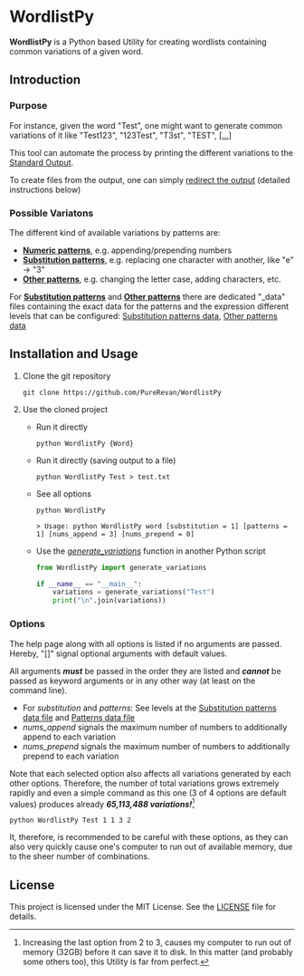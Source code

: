 # WordlistPy

**WordlistPy** is a Python based Utility for creating wordlists containing common variations of a given word.

## Introduction

### Purpose

For instance, given the word "Test", one might want to generate common variations of it like "Test123", "123Test", "T3st", "TEST", [[...]](example.py)

This tool can automate the process by printing the different variations to the [Standard Output](https://en.wikipedia.org/wiki/Standard_streams).

To create files from the output, one can simply [redirect the output](https://www.gnu.org/software/bash/manual/html_node/Redirections.html) (detailed instructions below)

### Possible Variatons

The different kind of available variations by patterns are:

- **[Numeric patterns](WordlistPy/nums_pattern.py)**,  e.g. appending/prepending numbers
- **[Substitution patterns](WordlistPy/substitution.py)**, e.g. replacing one character with another, like "e" -> "3"
- **[Other patterns](WordlistPy/pattern.py)**, e.g. changing the letter case, adding characters, etc.

For **[Substitution patterns](WordlistPy/substitution.py)** and **[Other patterns](WordlistPy/pattern.py)** there are dedicated "_data" files containing the exact data for the patterns and the expression different levels that can be configured: [Substitution patterns data](WordlistPy/substitutions_data.py), [Other patterns data](WordlistPy/patterns_data.py)

## Installation and Usage

1. Clone the git repository
    ```shell
    git clone https://github.com/PureRevan/WordlistPy
    ```

2. Use the cloned project

    - Run it directly
        ```shell
        python WordlistPy {Word}
        ```
    
    - Run it directly (saving output to a file)
        ```shell
        python WordlistPy Test > test.txt
        ```
    
    - See all options
        ```shell
        python WordlistPy

        > Usage: python WordlistPy word [substitution = 1] [patterns = 1] [nums_append = 3] [nums_prepend = 0]
        ```

    - Use the *[generate_variations](https://github.com/PureRevan/WordlistPy/blob/main/WordlistPy/variations.py#L6)* function in another Python script
        ```Python
        from WordlistPy import generate_variations

        if __name__ == "__main__":
            variations = generate_variations("Test")
            print("\n".join(variations))
        ```

### Options

The help page along with all options is listed if no arguments are passed. Hereby, "[]" signal optional arguments with default values.

All arguments ***must*** be passed in the order they are listed and ***cannot*** be passed as keyword arguments or in any other way (at least on the command line). 

- For *substitution* and *patterns*: See levels at the [Substitution patterns data file](WordlistPy/substitutions_data.py) and [Patterns data file](WordlistPy/patterns_data.py)
- *nums_append* signals the maximum number of numbers to additionally append to each variation
- *nums_prepend* signals the maximum number of numbers to additionally prepend to each variation 

Note that each selected option also affects all variations generated by each other options. Therefore, the number of total variations grows extremely rapidly and even a simple command as this one (3 of 4 options are default values) produces already ***65,113,488  variations!***[^1]
```shell
python WordlistPy Test 1 1 3 2
```

[^1]: Increasing the last option from 2 to 3, causes my computer to run out of memory (32GB) before it can save it to disk. In this matter (and probably some others too), this Utility is far from perfect. 

It, therefore, is recommended to be careful with these options, as they can also very quickly cause one's computer to run out of available memory, due to the sheer number of combinations.

## License

This project is licensed under the MIT License. See the [LICENSE](LICENSE) file for details.
